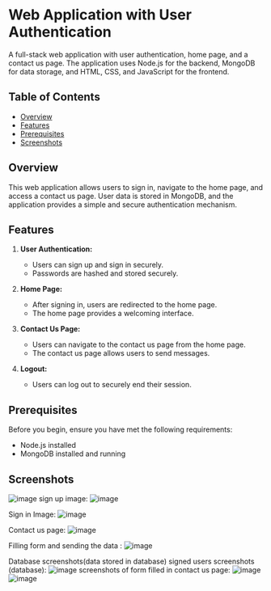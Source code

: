# Web Application with User Authentication

A full-stack web application with user authentication, home page, and a contact us page. The application uses Node.js for the backend, MongoDB for data storage, and HTML, CSS, and JavaScript for the frontend.

## Table of Contents

- [Overview](#overview)
- [Features](#features)
- [Prerequisites](#prerequisites)
- [Screenshots](#screenshots)

## Overview

This web application allows users to sign in, navigate to the home page, and access a contact us page. User data is stored in MongoDB, and the application provides a simple and secure authentication mechanism.

## Features

1. **User Authentication:**
   - Users can sign up and sign in securely.
   - Passwords are hashed and stored securely.

2. **Home Page:**
   - After signing in, users are redirected to the home page.
   - The home page provides a welcoming interface.

3. **Contact Us Page:**
   - Users can navigate to the contact us page from the home page.
   - The contact us page allows users to send messages.

4. **Logout:**
   - Users can log out to securely end their session.

## Prerequisites

Before you begin, ensure you have met the following requirements:

- Node.js installed
- MongoDB installed and running

## Screenshots


![image](https://drive.google.com/file/d/1iu4XSp299oA4nZ8pCjVJ-TC4qZ-N7QSF/view?usp=drive_link)
sign up image:
![image](https://drive.google.com/file/d/1jHEyPP0cihecYk6MF8OBMvywCeQ0Buy3/view?usp=drive_link)

Sign in Image:
![image](https://drive.google.com/file/d/17F6tzs3aPCqz-kikGi7LvIf6WncosAic/view?usp=drive_link)

Contact us page:
![image](https://drive.google.com/file/d/1--CMnuuj7QmOqEtpFHfHrsCmhFhXPl7f/view?usp=drive_link)

Filling form and sending the data :
![image](https://drive.google.com/file/d/1n3eIqutHadGaSQQfKvC47MiymgB5QoZK/view?usp=drive_link)

Database screenshots(data stored in database)
signed users screenshots (database):
![image](https://drive.google.com/file/d/1Vpj8WuDRyoqvVT9CzaDJO0VXQ5INlxfY/view?usp=drive_link)
screenshots of form filled in contact us page:
![image](https://drive.google.com/file/d/1n3eIqutHadGaSQQfKvC47MiymgB5QoZK/view?usp=drive_link)
![image](https://drive.google.com/file/d/1C7_X8mCuMbFesZHTv0fQ0WvZcLUzxQGi/view?usp=drive_link)

